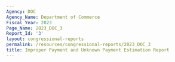 ```yaml
---
Agency: DOC
Agency_Name: Department of Commerce
Fiscal_Year: 2023
Page_Name: 2023_DOC_3
Report_Id: '3'
layout: congressional-reports
permalink: /resources/congressional-reports/2023_DOC_3
title: Improper Payment and Unknown Payment Estimation Report
---
```

